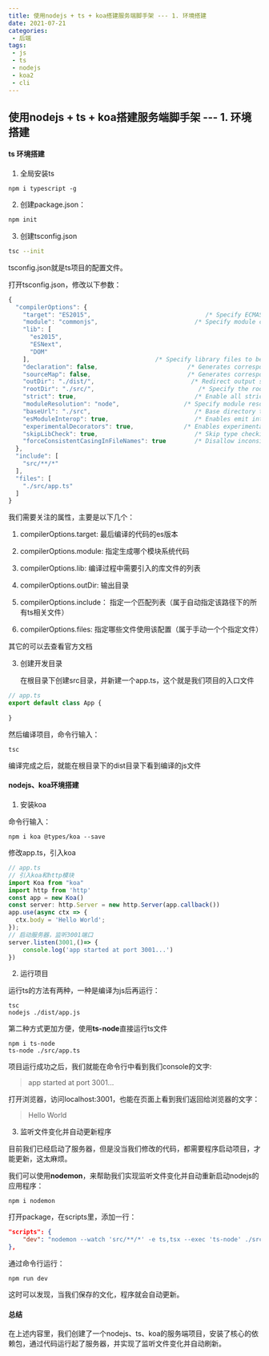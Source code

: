 ```yaml
--- 
title: 使用nodejs + ts + koa搭建服务端脚手架 --- 1. 环境搭建
date: 2021-07-21
categories: 
 - 后端
tags: 
 - js
 - ts
 - nodejs
 - koa2
 - cli
---
```


## 使用nodejs + ts + koa搭建服务端脚手架 --- 1. 环境搭建

#### ts 环境搭建
1. 全局安装ts
```
npm i typescript -g
```
2. 创建package.json：
``` sh
npm init
```
3. 创建tsconfig.json
``` sh
tsc --init
```
tsconfig.json就是ts项目的配置文件。<br />

打开tsconfig.json，修改以下参数：

```js
{
  "compilerOptions": {
    "target": "ES2015",                                /* Specify ECMAScript target version: 'ES3' (default), 'ES5', 'ES2015', 'ES2016', 'ES2017', 'ES2018', 'ES2019', 'ES2020', or 'ESNEXT'. */
    "module": "commonjs",                           /* Specify module code generation: 'none', 'commonjs', 'amd', 'system', 'umd', 'es2015', 'es2020', or 'ESNext'. */
    "lib": [
      "es2015",
      "ESNext",
      "DOM"
    ],                                   /* Specify library files to be included in the compilation. */
    "declaration": false,                         /* Generates corresponding '.d.ts' file. */
    "sourceMap": false,                           /* Generates corresponding '.map' file. */
    "outDir": "./dist/",                           /* Redirect output structure to the directory. */
    "rootDir": "./src/",                             /* Specify the root directory of input files. Use to control the output directory structure with --outDir. */
    "strict": true,                                 /* Enable all strict type-checking options. */
    "moduleResolution": "node",                  /* Specify module resolution strategy: 'node' (Node.js) or 'classic' (TypeScript pre-1.6). */
    "baseUrl": "./src",                             /* Base directory to resolve non-absolute module names. */
    "esModuleInterop": true,                        /* Enables emit interoperability between CommonJS and ES Modules via creation of namespace objects for all imports. Implies 'allowSyntheticDefaultImports'. */
    "experimentalDecorators": true,              /* Enables experimental support for ES7 decorators. */
    "skipLibCheck": true,                           /* Skip type checking of declaration files. */
    "forceConsistentCasingInFileNames": true        /* Disallow inconsistently-cased references to the same file. */
  },
  "include": [
    "src/**/*"
  ],
  "files": [
    "./src/app.ts"
  ]
}


```

我们需要关注的属性，主要是以下几个：

1. compilerOptions.target: 最后编译的代码的es版本

2. compilerOptions.module: 指定生成哪个模块系统代码

3. compilerOptions.lib: 编译过程中需要引入的库文件的列表

4. compilerOptions.outDir: 输出目录

5. compilerOptions.include： 指定一个匹配列表（属于自动指定该路径下的所有ts相关文件）

6. compilerOptions.files: 指定哪些文件使用该配置（属于手动一个个指定文件）

其它的可以去查看官方文档 <br>

3. 创建开发目录

    在根目录下创建src目录，并新建一个app.ts，这个就是我们项目的入口文件

``` typescript
// app.ts
export default class App {
    
}

```
然后编译项目，命令行输入：

```
tsc
```
编译完成之后，就能在根目录下的dist目录下看到编译的js文件

#### nodejs、koa环境搭建

1. 安装koa

命令行输入：
```
npm i koa @types/koa --save
```

修改app.ts，引入koa

``` ts
// app.ts
// 引入koa和http模块
import Koa from "koa"
import http from 'http'
const app = new Koa()
const server: http.Server = new http.Server(app.callback())
app.use(async ctx => {
  ctx.body = 'Hello World';
});
// 启动服务器，监听3001端口
server.listen(3001,()=> {
    console.log('app started at port 3001...')
})

```

2. 运行项目

运行ts的方法有两种，一种是编译为js后再运行：

```
tsc
nodejs ./dist/app.js
```

第二种方式更加方便，使用<b>ts-node</b>直接运行ts文件

```
npm i ts-node
ts-node ./src/app.ts
```

项目运行成功之后，我们就能在命令行中看到我们console的文字:

> app started at port 3001...

打开浏览器，访问localhost:3001，也能在页面上看到我们返回给浏览器的文字：

> Hello World

3. 监听文件变化并自动更新程序

目前我们已经启动了服务器，但是没当我们修改的代码，都需要程序启动项目，才能更新，这太麻烦。<br />

我们可以使用<b>nodemon</b>，来帮助我们实现监听文件变化并自动重新启动nodejs的应用程序：

```
npm i nodemon

```

打开package，在scripts里，添加一行：

``` json
"scripts": {
    "dev": "nodemon --watch 'src/**/*' -e ts,tsx --exec 'ts-node' ./src/app.ts"
},
```

通过命令行运行：

```
npm run dev
```

这时可以发现，当我们保存的文化，程序就会自动更新。

#### 总结

在上述内容里，我们创建了一个nodejs、ts、koa的服务端项目，安装了核心的依赖包，通过代码运行起了服务器，并实现了监听文件变化并自动刷新。



















